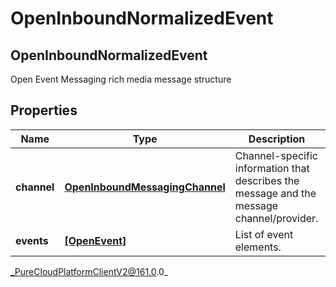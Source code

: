 # OpenInboundNormalizedEvent

## OpenInboundNormalizedEvent
Open Event Messaging rich media message structure

## Properties

|Name | Type | Description | Notes|
|------------ | ------------- | ------------- | -------------|
| **channel** | [**OpenInboundMessagingChannel**](OpenInboundMessagingChannel) | Channel-specific information that describes the message and the message channel/provider. | |
| **events** | [**[OpenEvent]**](OpenEvent) | List of event elements. | |



_PureCloudPlatformClientV2@161.0.0_
